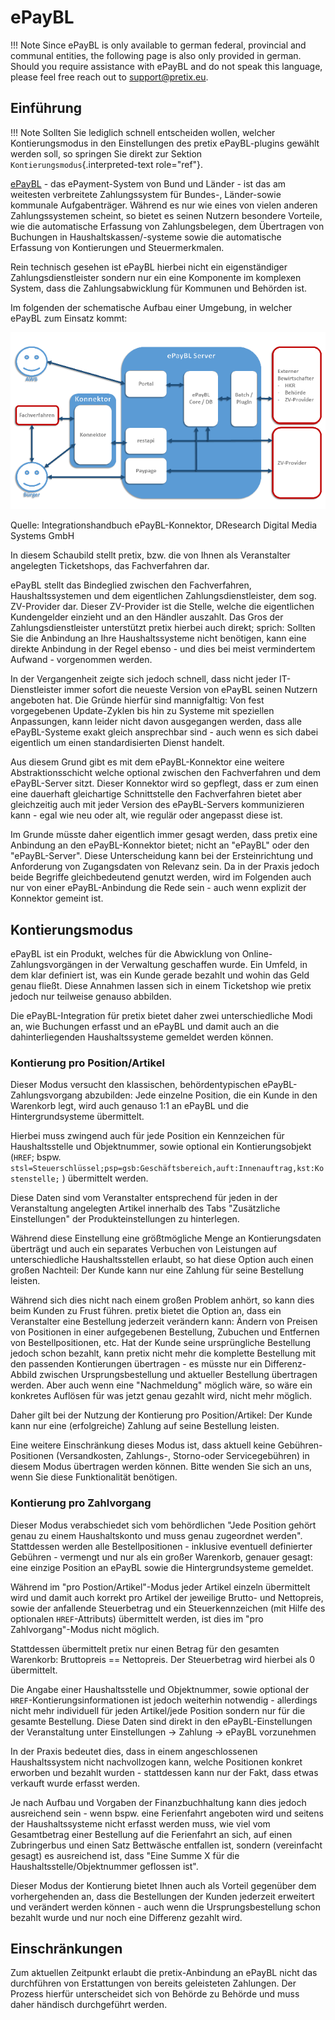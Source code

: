 # ePayBL

!!! Note 
    Since ePayBL is only available to german federal, provincial and communal entities, the following page is also only provided in german. Should you require assistance with ePayBL and do not speak this language, please feel free reach out to <support@pretix.eu>.


## Einführung

!!! Note 
    Sollten Sie lediglich schnell entscheiden wollen, welcher Kontierungsmodus in den Einstellungen des pretix ePayBL-plugins gewählt werden soll, so springen Sie direkt zur Sektion `Kontierungsmodus`{.interpreted-text role="ref"}.


[ePayBL](https://www.epaybl.de/) - das ePayment-System von Bund und Länder - ist das am weitesten verbreitete Zahlungssystem für Bundes-, Länder-sowie kommunale Aufgabenträger. Während es nur wie eines von vielen anderen Zahlungssystemen scheint, so bietet es seinen Nutzern besondere Vorteile, wie die automatische Erfassung von Zahlungsbelegen, dem Übertragen von Buchungen in Haushaltskassen/-systeme sowie die automatische Erfassung von Kontierungen und Steuermerkmalen.

Rein technisch gesehen ist ePayBL hierbei nicht ein eigenständiger Zahlungsdienstleister sondern nur ein eine Komponente im komplexen System, dass die Zahlungsabwicklung für Kommunen und Behörden ist.

Im folgenden der schematische Aufbau einer Umgebung, in welcher ePayBL zum Einsatz kommt:

![Flowchart, das die Funktionsweise von ePayBVL erklären soll.](../../assets/screens/plugins/epaybl_flowchart.png "Flowchart ePayBL") 

Quelle: Integrationshandbuch ePayBL-Konnektor, DResearch Digital Media Systems GmbH

In diesem Schaubild stellt pretix, bzw. die von Ihnen als Veranstalter angelegten Ticketshops, das Fachverfahren dar.

ePayBL stellt das Bindeglied zwischen den Fachverfahren, Haushaltssystemen und dem eigentlichen Zahlungsdienstleister, dem sog. ZV-Provider dar. Dieser ZV-Provider ist die Stelle, welche die eigentlichen Kundengelder einzieht und an den Händler auszahlt. Das Gros der Zahlungsdienstleister unterstützt pretix hierbei auch direkt; sprich: Sollten Sie die Anbindung an Ihre Haushaltssysteme nicht benötigen, kann eine direkte Anbindung in der Regel ebenso - und dies bei meist vermindertem Aufwand - vorgenommen werden.

In der Vergangenheit zeigte sich jedoch schnell, dass nicht jeder IT-Dienstleister immer sofort die neueste Version von ePayBL seinen Nutzern angeboten hat. Die Gründe hierfür sind mannigfaltig: Von fest vorgegebenen Update-Zyklen bis hin zu Systeme mit speziellen Anpassungen, kann leider nicht davon ausgegangen werden, dass alle ePayBL-Systeme exakt gleich ansprechbar sind - auch wenn es sich dabei eigentlich um einen standardisierten Dienst handelt.

Aus diesem Grund gibt es mit dem ePayBL-Konnektor eine weitere Abstraktionsschicht welche optional zwischen den Fachverfahren und dem ePayBL-Server sitzt. Dieser Konnektor wird so gepflegt, dass er zum einen eine dauerhaft gleichartige Schnittstelle den Fachverfahren bietet aber gleichzeitig auch mit jeder Version des ePayBL-Servers kommunizieren kann - egal wie neu oder alt, wie regulär oder angepasst diese ist.

Im Grunde müsste daher eigentlich immer gesagt werden, dass pretix eine Anbindung an den ePayBL-Konnektor bietet; nicht an "ePayBL" oder den "ePayBL-Server". Diese Unterscheidung kann bei der Ersteinrichtung und Anforderung von Zugangsdaten von Relevanz sein. Da in der Praxis jedoch beide Begriffe gleichbedeutend genutzt werden, wird im Folgenden auch nur von einer ePayBL-Anbindung die Rede sein - auch wenn explizit der Konnektor gemeint ist.

## Kontierungsmodus 

ePayBL ist ein Produkt, welches für die Abwicklung von Online-Zahlungsvorgängen in der Verwaltung geschaffen wurde. Ein Umfeld, in dem klar definiert ist, was ein Kunde gerade bezahlt und wohin das Geld genau fließt. Diese Annahmen lassen sich in einem Ticketshop wie pretix jedoch nur teilweise genauso abbilden.

Die ePayBL-Integration für pretix bietet daher zwei unterschiedliche Modi an, wie Buchungen erfasst und an ePayBL und damit auch an die dahinterliegenden Haushaltssysteme gemeldet werden können.

### Kontierung pro Position/Artikel

Dieser Modus versucht den klassischen, behördentypischen ePayBL-Zahlungsvorgang abzubilden: Jede einzelne Position, die ein Kunde in den Warenkorb legt, wird auch genauso 1:1 an ePayBL und die Hintergrundsysteme übermittelt.

Hierbei muss zwingend auch für jede Position ein Kennzeichen für Haushaltsstelle und Objektnummer, sowie optional ein Kontierungsobjekt (`HREF`; bspw. `stsl=Steuerschlüssel;psp=gsb:Geschäftsbereich,auft:Innenauftrag,kst:Kostenstelle;` ) übermittelt werden.

Diese Daten sind vom Veranstalter entsprechend für jeden in der Veranstaltung angelegten Artikel innerhalb des Tabs "Zusätzliche Einstellungen" der Produkteinstellungen zu hinterlegen.

Während diese Einstellung eine größtmögliche Menge an Kontierungsdaten überträgt und auch ein separates Verbuchen von Leistungen auf unterschiedliche Haushaltsstellen erlaubt, so hat diese Option auch einen großen Nachteil: Der Kunde kann nur eine Zahlung für seine Bestellung leisten.

Während sich dies nicht nach einem großen Problem anhört, so kann dies beim Kunden zu Frust führen. pretix bietet die Option an, dass ein Veranstalter eine Bestellung jederzeit verändern kann: Ändern von Preisen von Positionen in einer aufgegebenen Bestellung, Zubuchen und Entfernen von Bestellpositionen, etc. Hat der Kunde seine ursprüngliche Bestellung jedoch schon bezahlt, kann pretix nicht mehr die komplette Bestellung mit den passenden Kontierungen übertragen - es müsste nur ein Differenz-Abbild zwischen Ursprungsbestellung und aktueller Bestellung übertragen werden. Aber auch wenn eine "Nachmeldung" möglich wäre, so wäre ein konkretes Auflösen für was jetzt genau gezahlt wird, nicht mehr möglich.

Daher gilt bei der Nutzung der Kontierung pro Position/Artikel: Der Kunde kann nur eine (erfolgreiche) Zahlung auf seine Bestellung leisten.

Eine weitere Einschränkung dieses Modus ist, dass aktuell keine Gebühren-Positionen (Versandkosten, Zahlungs-, Storno-oder Servicegebühren) in diesem Modus übertragen werden können. Bitte wenden Sie sich an uns, wenn Sie diese Funktionalität benötigen.

### Kontierung pro Zahlvorgang

Dieser Modus verabschiedet sich vom behördlichen "Jede Position gehört genau zu einem Haushaltskonto und muss genau zugeordnet werden". Stattdessen werden alle Bestellpositionen - inklusive eventuell definierter Gebühren - vermengt und nur als ein großer Warenkorb, genauer gesagt: eine einzige Position an ePayBL sowie die Hintergrundsysteme gemeldet.

Während im "pro Postion/Artikel"-Modus jeder Artikel einzeln übermittelt wird und damit auch korrekt pro Artikel der jeweilige Brutto- und Nettopreis, sowie der anfallende Steuerbetrag und ein Steuerkennzeichen (mit Hilfe des optionalen `HREF`-Attributs) übermittelt werden, ist dies im "pro Zahlvorgang"-Modus nicht möglich.

Stattdessen übermittelt pretix nur einen Betrag für den gesamten Warenkorb: Bruttopreis == Nettopreis. Der Steuerbetrag wird hierbei als 0 übermittelt.

Die Angabe einer Haushaltsstelle und Objektnummer, sowie optional der `HREF`-Kontierungsinformationen ist jedoch weiterhin notwendig - allerdings nicht mehr individuell für jeden Artikel/jede Position sondern nur für die gesamte Bestellung. Diese Daten sind direkt in den ePayBL-Einstellungen der Veranstaltung unter Einstellungen -\> Zahlung -\> ePayBL vorzunehmen

In der Praxis bedeutet dies, dass in einem angeschlossenen Haushaltssystem nicht nachvollzogen kann, welche Positionen konkret erworben und bezahlt wurden - stattdessen kann nur der Fakt, dass etwas verkauft wurde erfasst werden.

Je nach Aufbau und Vorgaben der Finanzbuchhaltung kann dies jedoch ausreichend sein - wenn bspw. eine Ferienfahrt angeboten wird und seitens der Haushaltssysteme nicht erfasst werden muss, wie viel vom Gesamtbetrag einer Bestellung auf die Ferienfahrt an sich, auf einen Zubringerbus und einen Satz Bettwäsche entfallen ist, sondern (vereinfacht gesagt) es ausreichend ist, dass "Eine Summe X für die Haushaltsstelle/Objektnummer geflossen ist".

Dieser Modus der Kontierung bietet Ihnen auch als Vorteil gegenüber dem vorhergehenden an, dass die Bestellungen der Kunden jederzeit erweitert und verändert werden können - auch wenn die Ursprungsbestellung schon bezahlt wurde und nur noch eine Differenz gezahlt wird.

## Einschränkungen

Zum aktuellen Zeitpunkt erlaubt die pretix-Anbindung an ePayBL nicht das durchführen von Erstattungen von bereits geleisteten Zahlungen. Der Prozess hierfür unterscheidet sich von Behörde zu Behörde und muss daher händisch durchgeführt werden.
